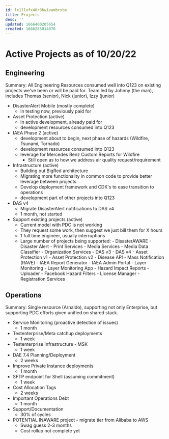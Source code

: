 ```yaml
---
id: lx1llxfx48r3hw1vambrxbe
title: Projects
desc: ''
updated: 1666400205654
created: 1666285014870
---
```


# Active Projects as of 10/20/22

## Engineering

Summary: All Engineering Resources consumed well into Q123 on existing projects we've been or will be paid for. Team led by Johnny (the man), includes Thomas (senior), Nick (junior), Izzy (junior)

- DisasterAlert Mobile (mostly complete)
  - in testing now, previously paid for
- Asset Protection (active)
  - in active development, already paid for
  - development resources consumed into Q123
- IAEA Phase 2 (active)
  - development about to begin, next phase of hazards (Wildfire, Tsunami, Tornado)
  - development resources consumed into Q123
  - leverage for Mercedes Benz Custom Reports for Wildfire
    - Still open as to how we address air quality request/requirement
- Infrastructure (active)
  - Building out BigRed architecture
  - Migrating more functionality in common code to provide better leverage between projects
  - Develop deployment framework and CDK's to ease transition to operations
  - development part of other projects into Q123
- DAS v4
  - Migrate DisasterAlert notifications to DAS v4
  - 1 month, not started
- Support existing projects (active)
  - Current model with PDC is not working
  - They request some work, then suggest we just bill them for X hours
  - 1 full time engineer, usually interruptions
  - Large number of projects being supported: - DisasterAWARE - Disaster Alert - Print Services - Media Services - Media Data Classifier - Organization Services - DAS v3 - DAS v4 - Asset Protection v1 - Asset Protection v2 - Disease API - Mass Notification (RAVE) - IAEA Report Generator - IAEA Admin Portal - Layer Monitoring - Layer Monitoring App - Hazard Impact Reports - Uploader - Facebook Hazard Filters - License Manager - Registration Services

## Operations

Summary: Single resource (Arnaldo), supporting not only Enterprise, but supporting PDC efforts given unified on shared stack.

- Service Monitoring (proactive detection of issues)
  - 1 month
- Testenterprise/Meta catchup deployments
  - 1 week
- Testenterprise Infrastructure - MSK
  - 1 week
- DAE 7.4 Planning/Deployment
  - 2 weeks
- Improve Private Instance deployments
  - 1 month
- SFTP endpoint for Shell (assuming commitment)
  - 1 week
- Cost Allocation Tags
  - 2 weeks
- Important Operations Debt
  - 1 month
- Support/Documentation
  - 30% of cycles
- POTENTIAL INAWARE project - migrate tier from Alibaba to AWS
  - Swag guess 2-3 months
  - Cost rollup not complete yet
